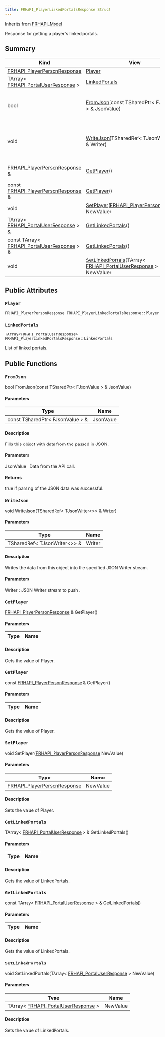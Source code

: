 ```yaml
---
title: FRHAPI_PlayerLinkedPortalsResponse Struct
---
```

Inherits from [FRHAPI_Model](/unreal-plugins/all/structfrhapi__model/#structFRHAPI__Model)

Response for getting a player&#39;s linked portals.

## Summary
| Kind | View | Description |
|------|------|-------------|
|[FRHAPI_PlayerPersonResponse](/unreal-plugins/all/structfrhapi__playerpersonresponse/#structFRHAPI__PlayerPersonResponse)|[Player](/unreal-plugins/all/structfrhapi__playerlinkedportalsresponse/#structFRHAPI__PlayerLinkedPortalsResponse_1acac06fcdbf166e78fa8fe536a4c55708)||
|TArray< [FRHAPI_PortalUserResponse](/unreal-plugins/all/structfrhapi__portaluserresponse/#structFRHAPI__PortalUserResponse) >|[LinkedPortals](/unreal-plugins/all/structfrhapi__playerlinkedportalsresponse/#structFRHAPI__PlayerLinkedPortalsResponse_1ac1f8f019c04222056b61d97b54d8272f)|List of linked portals.|
|bool|[FromJson](/unreal-plugins/all/structfrhapi__playerlinkedportalsresponse/#structFRHAPI__PlayerLinkedPortalsResponse_1a76e7a20aec8cefbb1a980050c7695338)(const TSharedPtr< FJsonValue > & JsonValue)|Fills this object with data from the passed in JSON.|
|void|[WriteJson](/unreal-plugins/all/structfrhapi__playerlinkedportalsresponse/#structFRHAPI__PlayerLinkedPortalsResponse_1aeba5999e8c3c9ea6e5bb1db98bebffb6)(TSharedRef< TJsonWriter<>> & Writer)|Writes the data from this object into the specified JSON Writer stream.|
|[FRHAPI_PlayerPersonResponse](/unreal-plugins/all/structfrhapi__playerpersonresponse/#structFRHAPI__PlayerPersonResponse) &|[GetPlayer](/unreal-plugins/all/structfrhapi__playerlinkedportalsresponse/#structFRHAPI__PlayerLinkedPortalsResponse_1ab4f03673760a8590bb5e4a3538d12e91)()|Gets the value of Player.|
|const [FRHAPI_PlayerPersonResponse](/unreal-plugins/all/structfrhapi__playerpersonresponse/#structFRHAPI__PlayerPersonResponse) &|[GetPlayer](/unreal-plugins/all/structfrhapi__playerlinkedportalsresponse/#structFRHAPI__PlayerLinkedPortalsResponse_1aba984aeda927da00cc0a451d9de3aed5)()|Gets the value of Player.|
|void|[SetPlayer](/unreal-plugins/all/structfrhapi__playerlinkedportalsresponse/#structFRHAPI__PlayerLinkedPortalsResponse_1a08acab14a0dc5a937831282fe5f5411a)([FRHAPI_PlayerPersonResponse](/unreal-plugins/all/structfrhapi__playerpersonresponse/#structFRHAPI__PlayerPersonResponse) NewValue)|Sets the value of Player.|
|TArray< [FRHAPI_PortalUserResponse](/unreal-plugins/all/structfrhapi__portaluserresponse/#structFRHAPI__PortalUserResponse) > &|[GetLinkedPortals](/unreal-plugins/all/structfrhapi__playerlinkedportalsresponse/#structFRHAPI__PlayerLinkedPortalsResponse_1a196d15c210a1a5307ffc1da73603233f)()|Gets the value of LinkedPortals.|
|const TArray< [FRHAPI_PortalUserResponse](/unreal-plugins/all/structfrhapi__portaluserresponse/#structFRHAPI__PortalUserResponse) > &|[GetLinkedPortals](/unreal-plugins/all/structfrhapi__playerlinkedportalsresponse/#structFRHAPI__PlayerLinkedPortalsResponse_1aee0bbbacb0df667a9e2e819eace01a64)()|Gets the value of LinkedPortals.|
|void|[SetLinkedPortals](/unreal-plugins/all/structfrhapi__playerlinkedportalsresponse/#structFRHAPI__PlayerLinkedPortalsResponse_1a686c98afb13ebd719d23e4383f92de5c)(TArray< [FRHAPI_PortalUserResponse](/unreal-plugins/all/structfrhapi__portaluserresponse/#structFRHAPI__PortalUserResponse) > NewValue)|Sets the value of LinkedPortals.|
## Public Attributes



### `Player` <a id="structFRHAPI__PlayerLinkedPortalsResponse_1acac06fcdbf166e78fa8fe536a4c55708"></a>

`FRHAPI_PlayerPersonResponse FRHAPI_PlayerLinkedPortalsResponse::Player`






### `LinkedPortals` <a id="structFRHAPI__PlayerLinkedPortalsResponse_1ac1f8f019c04222056b61d97b54d8272f"></a>

`TArray<FRHAPI_PortalUserResponse> FRHAPI_PlayerLinkedPortalsResponse::LinkedPortals`

List of linked portals.





## Public Functions



### `FromJson` <a id="structFRHAPI__PlayerLinkedPortalsResponse_1a76e7a20aec8cefbb1a980050c7695338"></a>

bool FromJson(const TSharedPtr< FJsonValue > & JsonValue)

#### Parameters

| Type | Name |
|------|------|
|const TSharedPtr< FJsonValue > &|JsonValue|

#### Description

Fills this object with data from the passed in JSON.


#### Parameters

JsonValue
: Data from the API call.

#### Returns
true if parsing of the JSON data was successful. 



### `WriteJson` <a id="structFRHAPI__PlayerLinkedPortalsResponse_1aeba5999e8c3c9ea6e5bb1db98bebffb6"></a>

void WriteJson(TSharedRef< TJsonWriter<>> & Writer)

#### Parameters

| Type | Name |
|------|------|
|TSharedRef< TJsonWriter<>> &|Writer|

#### Description

Writes the data from this object into the specified JSON Writer stream.


#### Parameters

Writer
: JSON Writer stream to push . 



### `GetPlayer` <a id="structFRHAPI__PlayerLinkedPortalsResponse_1ab4f03673760a8590bb5e4a3538d12e91"></a>

[FRHAPI_PlayerPersonResponse](/unreal-plugins/all/structfrhapi__playerpersonresponse/#structFRHAPI__PlayerPersonResponse) & GetPlayer()

#### Parameters

| Type | Name |
|------|------|

#### Description

Gets the value of Player.




### `GetPlayer` <a id="structFRHAPI__PlayerLinkedPortalsResponse_1aba984aeda927da00cc0a451d9de3aed5"></a>

const [FRHAPI_PlayerPersonResponse](/unreal-plugins/all/structfrhapi__playerpersonresponse/#structFRHAPI__PlayerPersonResponse) & GetPlayer()

#### Parameters

| Type | Name |
|------|------|

#### Description

Gets the value of Player.




### `SetPlayer` <a id="structFRHAPI__PlayerLinkedPortalsResponse_1a08acab14a0dc5a937831282fe5f5411a"></a>

void SetPlayer([FRHAPI_PlayerPersonResponse](/unreal-plugins/all/structfrhapi__playerpersonresponse/#structFRHAPI__PlayerPersonResponse) NewValue)

#### Parameters

| Type | Name |
|------|------|
|[FRHAPI_PlayerPersonResponse](/unreal-plugins/all/structfrhapi__playerpersonresponse/#structFRHAPI__PlayerPersonResponse)|NewValue|

#### Description

Sets the value of Player.




### `GetLinkedPortals` <a id="structFRHAPI__PlayerLinkedPortalsResponse_1a196d15c210a1a5307ffc1da73603233f"></a>

TArray< [FRHAPI_PortalUserResponse](/unreal-plugins/all/structfrhapi__portaluserresponse/#structFRHAPI__PortalUserResponse) > & GetLinkedPortals()

#### Parameters

| Type | Name |
|------|------|

#### Description

Gets the value of LinkedPortals.




### `GetLinkedPortals` <a id="structFRHAPI__PlayerLinkedPortalsResponse_1aee0bbbacb0df667a9e2e819eace01a64"></a>

const TArray< [FRHAPI_PortalUserResponse](/unreal-plugins/all/structfrhapi__portaluserresponse/#structFRHAPI__PortalUserResponse) > & GetLinkedPortals()

#### Parameters

| Type | Name |
|------|------|

#### Description

Gets the value of LinkedPortals.




### `SetLinkedPortals` <a id="structFRHAPI__PlayerLinkedPortalsResponse_1a686c98afb13ebd719d23e4383f92de5c"></a>

void SetLinkedPortals(TArray< [FRHAPI_PortalUserResponse](/unreal-plugins/all/structfrhapi__portaluserresponse/#structFRHAPI__PortalUserResponse) > NewValue)

#### Parameters

| Type | Name |
|------|------|
|TArray< [FRHAPI_PortalUserResponse](/unreal-plugins/all/structfrhapi__portaluserresponse/#structFRHAPI__PortalUserResponse) >|NewValue|

#### Description

Sets the value of LinkedPortals.





